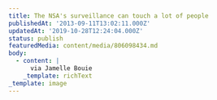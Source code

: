 ```yaml
---
title: The NSA's surveillance can touch a lot of people
publishedAt: '2013-09-11T13:02:11.000Z'
updatedAt: '2019-10-28T12:24:04.000Z'
status: publish
featuredMedia: content/media/806098434.md
body:
  - content: |
      via Jamelle Bouie
    _template: richText
_template: image
---
```


